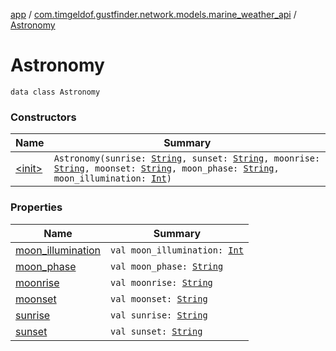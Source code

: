 [app](../../index.md) / [com.timgeldof.gustfinder.network.models.marine_weather_api](../index.md) / [Astronomy](./index.md)

# Astronomy

`data class Astronomy`

### Constructors

| Name | Summary |
|---|---|
| [&lt;init&gt;](-init-.md) | `Astronomy(sunrise: `[`String`](https://kotlinlang.org/api/latest/jvm/stdlib/kotlin/-string/index.html)`, sunset: `[`String`](https://kotlinlang.org/api/latest/jvm/stdlib/kotlin/-string/index.html)`, moonrise: `[`String`](https://kotlinlang.org/api/latest/jvm/stdlib/kotlin/-string/index.html)`, moonset: `[`String`](https://kotlinlang.org/api/latest/jvm/stdlib/kotlin/-string/index.html)`, moon_phase: `[`String`](https://kotlinlang.org/api/latest/jvm/stdlib/kotlin/-string/index.html)`, moon_illumination: `[`Int`](https://kotlinlang.org/api/latest/jvm/stdlib/kotlin/-int/index.html)`)` |

### Properties

| Name | Summary |
|---|---|
| [moon_illumination](moon_illumination.md) | `val moon_illumination: `[`Int`](https://kotlinlang.org/api/latest/jvm/stdlib/kotlin/-int/index.html) |
| [moon_phase](moon_phase.md) | `val moon_phase: `[`String`](https://kotlinlang.org/api/latest/jvm/stdlib/kotlin/-string/index.html) |
| [moonrise](moonrise.md) | `val moonrise: `[`String`](https://kotlinlang.org/api/latest/jvm/stdlib/kotlin/-string/index.html) |
| [moonset](moonset.md) | `val moonset: `[`String`](https://kotlinlang.org/api/latest/jvm/stdlib/kotlin/-string/index.html) |
| [sunrise](sunrise.md) | `val sunrise: `[`String`](https://kotlinlang.org/api/latest/jvm/stdlib/kotlin/-string/index.html) |
| [sunset](sunset.md) | `val sunset: `[`String`](https://kotlinlang.org/api/latest/jvm/stdlib/kotlin/-string/index.html) |
